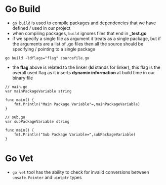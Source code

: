 # **Go Build**
- `go build` is used to compile packages and dependencies that we have defined / used in our project
- when compiling packages, `build` ignores files that end in **_test.go**
- if we specify a single file as argument it treats as a single package, but if the arguments are a list of .go files then all the source should be specifying / pointing to a single package


```golang
go build -ldflags="flag" sourcefile.go
```
- the **flag** above is related to the linker (**ld** stands for linker), this flag is the overall used flag as it inserts **dynamic information** at build time in our binary file
```golang
// main.go
var mainPackageVariable string

func main() {
    fmt.Println("Main Package Variable"=,mainPackageVariable)
}

// sub.go
var subPackageVariable string

func main() {
    fmt.Println("Sub Package Variable=",subPackageVariable)
}
```

# **Go Vet**
- `go vet` tool has the ability to check for invalid conversions between `unsafe.Pointer` and `uintptr` types
